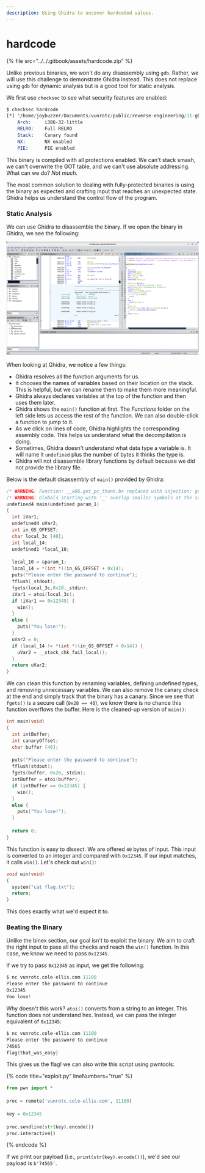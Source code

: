 ```yaml
---
description: Using Ghidra to uncover hardcoded values.
---
```


# hardcode

{% file src="../../.gitbook/assets/hardcode.zip" %}

Unlike previous binaries, we won't do any disassembly using `gdb`. Rather, we will use this challenge to demonstrate Ghidra instead. This does not replace using `gdb` for dynamic analysis but is a good tool for static analysis.

We first use `checksec` to see what security features are enabled:

```nasm
$ checksec hardcode
[*] '/home/joybuzzer/Documents/vunrotc/public/reverse-engineering/11-ghidra/hardcode/src/hardcode'
    Arch:     i386-32-little
    RELRO:    Full RELRO
    Stack:    Canary found
    NX:       NX enabled
    PIE:      PIE enabled
```

This binary is compiled with all protections enabled. We can't stack smash, we can't overwrite the GOT table, and we can't use absolute addressing. What can we do? _Not much._

The most common solution to dealing with fully-protected binaries is using the binary as expected and crafting input that reaches an unexpected state. Ghidra helps us understand the control flow of the program.

### Static Analysis

We can use Ghidra to disassemble the binary. If we open the binary in Ghidra, we see the following:

<div align="center">

<img src="hardcode/decompilation.png" alt="Decompilation of hardcode">

</div>

When looking at Ghidra, we notice a few things:

* Ghidra resolves all the function arguments for us.
* It chooses the names of variables based on their location on the stack. This is helpful, but we can rename them to make them more meaningful.
* Ghidra always declares variables at the top of the function and then uses them later.
* Ghidra shows the `main()` function at first. The _Functions_ folder on the left side lets us access the rest of the function. We can also double-click a function to jump to it.
* As we click on lines of code, Ghidra highlights the corresponding assembly code. This helps us understand what the decompilation is doing.
* Sometimes, Ghidra doesn't understand what data type a variable is. It will name it `undefined` plus the number of bytes it thinks the type is.
* Ghidra will not disassemble library functions by default because we did not provide the library file.

Below is the default disassembly of `main()` provided by Ghidra:

```c
/* WARNING: Function: __x86.get_pc_thunk.bx replaced with injection: get_pc_thunk_bx */
/* WARNING: Globals starting with '_' overlap smaller symbols at the same address */
undefined4 main(undefined param_1)
{
  int iVar1;
  undefined4 uVar2;
  int in_GS_OFFSET;
  char local_3c [40];
  int local_14;
  undefined1 *local_10;
  
  local_10 = &param_1;
  local_14 = *(int *)(in_GS_OFFSET + 0x14);
  puts("Please enter the password to continue");
  fflush(_stdout);
  fgets(local_3c,0x28,_stdin);
  iVar1 = atoi(local_3c);
  if (iVar1 == 0x12345) {
    win();
  }
  else {
    puts("You lose!");
  }
  uVar2 = 0;
  if (local_14 != *(int *)(in_GS_OFFSET + 0x14)) {
    uVar2 = __stack_chk_fail_local();
  }
  return uVar2;
}
```

We can clean this function by renaming variables, defining undefined types, and removing unnecessary variables. We can also remove the canary check at the end and simply track that the binary has a canary. Since we see that `fgets()` is a secure call (`0x28 == 40`), we know there is no chance this function overflows the buffer. Here is the cleaned-up version of `main()`:

```c
int main(void)
{
  int intBuffer;
  int canaryOffset;
  char buffer [40];

  puts("Please enter the password to continue");
  fflush(stdout);
  fgets(buffer, 0x28, stdin);
  intBuffer = atoi(buffer);
  if (intBuffer == 0x12345) {
    win();
  }
  else {
    puts("You lose!");
  }
  
  return 0;
}
```

This function is easy to dissect. We are offered `40` bytes of input. This input is converted to an integer and compared with `0x12345`. If our input matches, it calls `win()`. Let's check out `win()`:

```c
void win(void)
{
  system("cat flag.txt");
  return;
}
```

This does exactly what we'd expect it to.

### Beating the Binary

Unlike the binex section, our goal isn't to exploit the binary. We aim to craft the right input to pass all the checks and reach the `win()` function. In this case, we know we need to pass `0x12345`.

If we try to pass `0x12345` as input, we get the following:

```nasm
$ nc vunrotc.cole-ellis.com 11100
Please enter the password to continue
0x12345
You lose!
```

Why doesn't this work? `atoi()` converts from a string to an integer. This function does not understand hex. Instead, we can pass the integer equivalent of `0x12345`:

```nasm
$ nc vunrotc.cole-ellis.com 11100
Please enter the password to continue
74565
flag{that_was_easy}
```

This gives us the flag! we can also write this script using pwntools:

{% code title="exploit.py" lineNumbers="true" %}
```python
from pwn import *

proc = remote('vunrotc.cole-ellis.com', 11100)

key = 0x12345

proc.sendline(str(key).encode())
proc.interactive()
```
{% endcode %}

If we print our payload (i.e., `print(str(key).encode())`), we'd see our payload is `b'74565'`.
